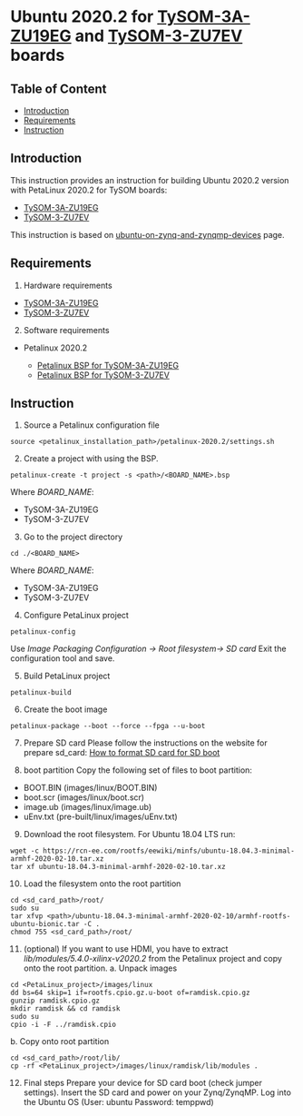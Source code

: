 # Ubuntu 2020.2 for [TySOM-3A-ZU19EG](https://www.aldec.com/en/products/emulation/tysom_boards/zynq_ultrascale_mpsoc_boards/tysom_3a) and [TySOM-3-ZU7EV](https://www.aldec.com/en/products/emulation/tysom_boards/zynq_ultrascale_mpsoc_boards/tysom_3) boards

## Table of Content
- [Introduction](#introduction)
- [Requirements](#requirements)
- [Instruction](#instruction)

<a name="introduction"/>

## Introduction

This instruction provides an instruction for building Ubuntu 2020.2 version with PetaLinux 2020.2 for TySOM boards:
- [TySOM-3A-ZU19EG](https://www.aldec.com/en/products/emulation/tysom_boards/zynq_ultrascale_mpsoc_boards/tysom_3a)
- [TySOM-3-ZU7EV](https://www.aldec.com/en/products/emulation/tysom_boards/zynq_ultrascale_mpsoc_boards/tysom_3)

This instruction is based on [ubuntu-on-zynq-and-zynqmp-devices](https://www.dspsandbox.org/ubuntu-on-zynq-and-zynqmp-devices/) page.

<a name="requirements"/>

## Requirements

1. Hardware requirements

  - [TySOM-3A-ZU19EG](https://www.aldec.com/en/products/emulation/tysom_boards/zynq_ultrascale_mpsoc_boards/tysom_3a)
  - [TySOM-3-ZU7EV](https://www.aldec.com/en/products/emulation/tysom_boards/zynq_ultrascale_mpsoc_boards/tysom_3)

2. Software requirements

  - Petalinux 2020.2

    * [Petalinux BSP for TySOM-3A-ZU19EG](https://github.com/aldec/TySOM-3A-ZU19EG/tree/master/Petalinux_BSP/TySOM-3A-ZU19EG/2020.2)
    * [Petalinux BSP for TySOM-3-ZU7EV](https://github.com/aldec/TySOM-3-ZU7EV/tree/master/Petalinux_BSP/TySOM-3-ZU7EV/2020.2)

<a name="instruction"/>

## Instruction

1. Source a Petalinux configuration file
```
source <petalinux_installation_path>/petalinux-2020.2/settings.sh
```

2. Create a project with using the BSP.
```
petalinux-create -t project -s <path>/<BOARD_NAME>.bsp
```

Where *BOARD_NAME*:
- TySOM-3A-ZU19EG
- TySOM-3-ZU7EV

3. Go to the project directory
```
cd ./<BOARD_NAME>
```

Where *BOARD_NAME*:
- TySOM-3A-ZU19EG
- TySOM-3-ZU7EV

4. Configure PetaLinux project
```
petalinux-config
```
Use *Image Packaging Configuration -> Root filesystem-> SD card*
Exit the configuration tool and save.

5. Build PetaLinux project
```
petalinux-build
```

6. Create the boot image
```
petalinux-package --boot --force --fpga --u-boot
```

7. Prepare SD card
Please follow the instructions on the website for prepare sd_card: [How to format SD card for SD boot](https://xilinx-wiki.atlassian.net/wiki/spaces/A/pages/18842385/How+to+format+SD+card+for+SD+boot)

8. boot partition
Copy the following set of files to boot partition:
- BOOT.BIN (images/linux/BOOT.BIN)
- boot.scr (images/linux/boot.scr)
- image.ub (images/linux/image.ub)
- uEnv.txt (pre-built/linux/images/uEnv.txt)

9. Download the root filesystem. For Ubuntu 18.04 LTS run:
```
wget -c https://rcn-ee.com/rootfs/eewiki/minfs/ubuntu-18.04.3-minimal-armhf-2020-02-10.tar.xz
tar xf ubuntu-18.04.3-minimal-armhf-2020-02-10.tar.xz
```

10. Load the filesystem onto the root partition
```
cd <sd_card_path>/root/
sudo su
tar xfvp <path>/ubuntu-18.04.3-minimal-armhf-2020-02-10/armhf-rootfs-ubuntu-bionic.tar -C .
chmod 755 <sd_card_path>/root/
```

11. (optional) If you want to use HDMI, you have to extract *lib/modules/5.4.0-xilinx-v2020.2* from the Petalinux project and copy onto the root partition.
  a. Unpack images
```
cd <PetaLinux_project>/images/linux
dd bs=64 skip=1 if=rootfs.cpio.gz.u-boot of=ramdisk.cpio.gz
gunzip ramdisk.cpio.gz
mkdir ramdisk && cd ramdisk
sudo su
cpio -i -F ../ramdisk.cpio
```

  b. Copy onto root partition
```
cd <sd_card_path>/root/lib/
cp -rf <PetaLinux_project>/images/linux/ramdisk/lib/modules .
```

12. Final steps
Prepare your device for SD card boot (check jumper settings). Insert the SD card and power on your Zynq/ZynqMP.
Log into the Ubuntu OS (User: ubuntu Password: temppwd)
